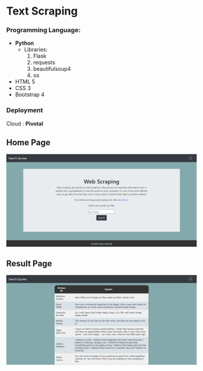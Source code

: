 # Text Scraping

### Programming Language:

* **Python**
    * Libraries:
        1. Flask
        2. requests
        3. beautifulsoup4
        4. os
* HTML 5
* CSS 3
* Bootstrap 4

### Deployment

Cloud : **Pivotal**


## Home Page

![Home](Home.png)

## Result Page
![Result](Result.png)
